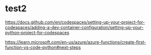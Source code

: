 # test2

https://docs.github.com/en/codespaces/setting-up-your-project-for-codespaces/adding-a-dev-container-configuration/setting-up-your-python-project-for-codespaces

https://learn.microsoft.com/en-us/azure/azure-functions/create-first-function-vs-code-python#next-steps